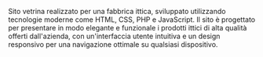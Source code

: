 Sito vetrina realizzato per una fabbrica ittica, sviluppato utilizzando tecnologie moderne come HTML, CSS, PHP e JavaScript. Il sito è progettato per presentare in modo elegante e funzionale i prodotti ittici di alta qualità offerti dall'azienda, con un'interfaccia utente intuitiva e un design responsivo per una navigazione ottimale su qualsiasi dispositivo.
